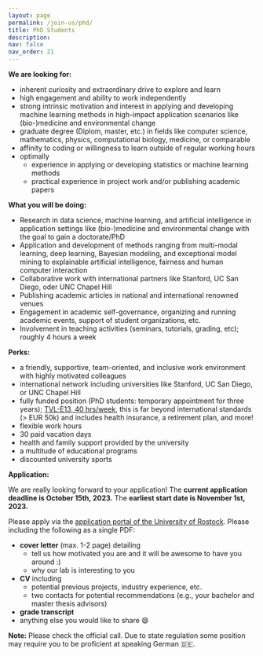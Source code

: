 ```yaml
---
layout: page
permalink: /join-us/phd/
title: PhD Students
description:
nav: false
nav_order: 21
---
```


**We are looking for:**

- inherent curiosity and extraordinary drive to explore and learn
- high engagement and ability to work independently
- strong intrinsic motivation and interest in applying and developing machine learning methods in high-impact application scenarios like (bio-)medicine and environmental change
- graduate degree (Diplom, master, etc.) in fields like computer science, mathematics, physics, computational biology, medicine, or comparable
- affinity to coding or willingness to learn outside of regular working hours
- optimally
  - experience in applying or developing statistics or machine learning methods
  - practical experience in project work and/or publishing academic papers

**What you will be doing:**

- Research in data science, machine learning, and artificial intelligence in application settings like (bio-)medicine and environmental change with the goal to gain a doctorate/PhD
- Application and development of methods ranging from multi-modal learning, deep learning, Bayesian modeling, and exceptional model mining to explainable artificial intelligence, fairness and human computer interaction
- Collaborative work with international partners like Stanford, UC San Diego, oder UNC Chapel Hill
- Publishing academic articles in national and international renowned venues
- Engagement in academic self-governance, organizing and running academic events, support of student organizations, etc.
- Involvement in teaching activities (seminars, tutorials, grading, etc); roughly 4 hours a week

**Perks:**

- a friendly, supportive, team-oriented, and inclusive work environment with highly motivated colleagues
- international network including universities like Stanford, UC San Diego, or UNC Chapel Hill
- fully funded position (PhD students: temporary appointment for three years); [TVL-E13, 40 hrs/week](https://oeffentlicher-dienst.info/c/t/rechner/tv-l/west?id=tv-l-2021&g=E_13&s=1&zv=VBL&z=100&zulage=&stj=2022b&stkl=1&r=0&zkf=0&kk=15.5%25), this is far beyond international standards (> EUR 50k) and includes health insurance, a retirement plan, and more!
- flexible work hours
- 30 paid vacation days
- health and family support provided by the university
- a multitude of educational programs
- discounted university sports

**Application:**

We are really looking forward to your application!
The **current application deadline is October 15th, 2023.**
The **earliest start date is November 1st, 2023.**

<!-- Please send your material directly to Martin Becker: [martin.becker@uni-marburg.de](mailto:martin.becker@uni-marburg.de).
The subject should be **"PhD Application 2022"**. -->

Please apply via the [application portal of the University of Rostock](https://jobs.uni-rostock.de/jobposting/695791729fb8928b74602186ca8fa4f7111bbfc00).
Please including the following as a single PDF:

- **cover letter** (max. 1-2 page) detailing
  - tell us how motivated you are and it will be awesome to have you around :)
  - why our lab is interesting to you
- **CV** including
  - potential previous projects, industry experience, etc.
  - two contacts for potential recommendations (e.g., your bachelor and master thesis advisors)
- **grade transcript**
- anything else you would like to share 😄

**Note:** Please check the official call. Due to state regulation some position may require you to be proficient at speaking German 🇩🇪.
